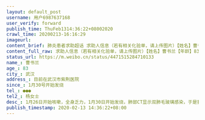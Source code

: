 ```yaml
---
layout: default_post
username: 用户6987637168
user_verify: forward
publish_time: ThuFeb1314:36:22+08002020
crawl_time: 20200213-16:16:29
imageurl: 
content_brief: 肺炎患者求助超话 求助人信息（若有相关化验单，请上传图片）【姓名】曹书兰【年龄】83【所在城市】武汉【所在小区、社区】目前在武汉市紫荆医院【患病时间】1月30号开始发烧【联系方式】●●●【其他紧急联系人】杨女士【病情描述】 1月26日开始咳嗽，全身乏力，1月30日开始发烧，肺 ...全文
content_full_raw: 求助人信息（若有相关化验单，请上传图片）【姓名】曹书兰【年龄】83【所在城市】武汉【所在小区、社区】目前在武汉市紫荆医院【患病时间】1月30号开始发烧【联系方式】●●●【其他紧急联系人】杨女士【病情描述】1月26日开始咳嗽，全身乏力，1月30日开始发烧，肺部CT显示双肺毛玻璃感染，于是我们立刻上报社区，社区于2月2号联系住进武汉市紫荆医院，本以为住进医院病情可以好转，结果自入院开始高烧不断，2月10日，医生告知病情恶化，胸部CT显示双肺已经全白，呼吸困难，无法进食，期间家人为治疗病情四处奔走，买免疫球蛋白，希望能有所帮助，但今天医生又告知仍未好转，目前医院能力有限，希望家属能自己联系转院！实在是没有办法了，才到微博求助，希望大家能帮帮我们！武汉
status_url: https://m.weibo.cn/status/4471515284710133
name_: 曹书兰
age_: 83
city_: 武汉
address_: 目前在武汉市紫荆医院
since_: 1月30号开始发烧
tel_: ●●●
tel2_: 杨女士
desc_: 1月26日开始咳嗽，全身乏力，1月30日开始发烧，肺部CT显示双肺毛玻璃感染，于是我们立刻上报社区，社区于2月2号联系住进武汉市紫荆医院，本以为住进医院病情可以好转，结果自入院开始高烧不断，2月10日，医生告知病情恶化，胸部CT显示双肺已经全白，呼吸困难，无法进食，期间家人为治疗病情四处奔走，买免疫球蛋白，希望能有所帮助，但今天医生又告知仍未好转，目前医院能力有限，希望家属能自己联系转院！实在是没有办法了，才到微博求助，希望大家能帮帮我们！武汉
publish_timestamp: 2020-02-13 14:36:22+08:00
---
```

